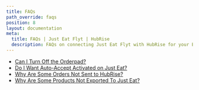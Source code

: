 ```yaml
---
title: FAQs
path_override: faqs
position: 8
layout: documentation
meta:
  title: FAQs | Just Eat Flyt | HubRise
  description: FAQs on connecting Just Eat Flyt with HubRise for your EPOS to work with other apps as a cohesive whole. Connect apps and synchronise your data.
---
```


- [Can I Turn Off the Orderpad?](/apps/just-eat-flyt/faqs/turn-off-orderpad/)
- [Do I Want Auto-Accept Activated on Just Eat?](/apps/just-eat-flyt/faqs/auto-accept/)
- [Why Are Some Orders Not Sent to HubRise?](/apps/just-eat-flyt/faqs/orders-not-sent/)
- [Why Are Some Products Not Exported To Just Eat?](/apps/just-eat-flyt/faqs/products-not-pushed/)
